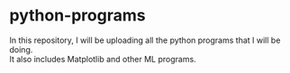 # python-programs

<p>In this repository, I will be uploading all the python programs that I will be doing.<br>It also includes Matplotlib and other ML programs.</p>
